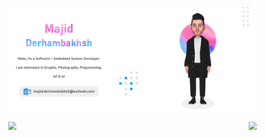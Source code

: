 ![MAJID DERHAMBAKHSH](https://github.com/Majid-Derhambakhsh/Majid-Derhambakhsh/blob/master/GithubProfileLight.png)



<a href="https://github.com/anuraghazra/github-readme-stats">
  <img align="left" src="https://github-readme-stats.vercel.app/api/top-langs/?username=Majid-Derhambakhsh&layout=compact&bg_color=F5F5F5&border_color=FFFFFF&title_color=666666&border_radius=10&card_width=330" />
  <img align="right" src="https://github-readme-stats.vercel.app/api?username=Majid-Derhambakhsh&bg_color=F5F5F5&border_color=FFFFFF&title_color=666666&border_radius=10&ring_color=FB42D7&card_width=250&hide_title=true&hide=prs" />
</a>
